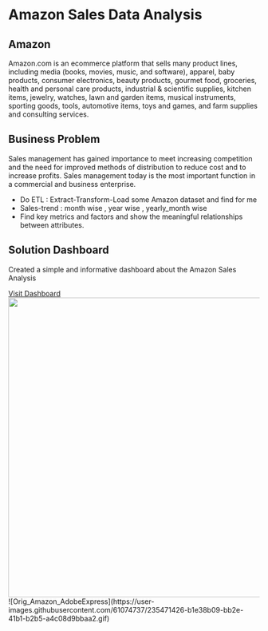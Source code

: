 <h1>Amazon Sales Data Analysis</h1>
<h2>Amazon</h2>
<p>Amazon.com is an ecommerce platform that sells many product lines, 
including media (books, movies, music, and software), apparel, baby products,
consumer electronics, beauty products, gourmet food, groceries, health and 
personal care products, industrial & scientific supplies, kitchen items, 
jewelry, watches, lawn and garden items, musical instruments, sporting goods, 
tools, automotive items, toys and games, and farm supplies and consulting 
services.</p>
<h2>Business Problem</h2>
<p>Sales management has gained importance to meet increasing competition and 
the need for improved methods of distribution to reduce cost and to increase 
profits. Sales management today is the most important function in a 
commercial and business enterprise.</p>
<ul>
    <li>Do ETL : Extract-Transform-Load some Amazon dataset and find for me</li>
    <li>Sales-trend : month wise , year wise , yearly_month wise</li>
    <li>Find key metrics and factors and show the meaningful relationships between attributes.</li>
</ul>
<h2>Solution Dashboard</h2>
<p>Created a simple and informative dashboard about the Amazon Sales Analysis</p>
<a href="https://app.powerbi.com/viewr=eyJrIjoiNmRlMDg1NTktNWQxNy00YTQxLWJmNmYtODY2NmU2NDM0NGYyIiwidCI6ImRmODY3OWNkLWE4MGUtNDVkOC05OWFjLWM4M2VkN2ZmOTVhMCJ9&pageName=ReportSectionaed43aaac5d19943ebec">Visit Dashboard</a>

<img src="https://user-images.githubusercontent.com/61074737/235471426-b1e38b09-bb2e-41b1-b2b5-a4c08d9bbaa2.gif" width="900" height="600">
![Orig_Amazon_AdobeExpress](https://user-images.githubusercontent.com/61074737/235471426-b1e38b09-bb2e-41b1-b2b5-a4c08d9bbaa2.gif)
